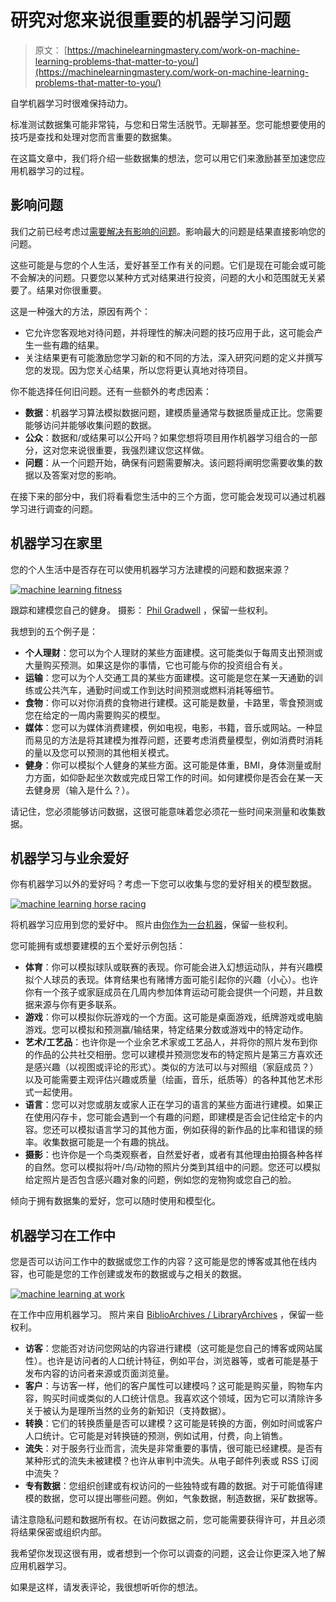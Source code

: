 # 研究对您来说很重要的机器学习问题

> 原文： [https://machinelearningmastery.com/work-on-machine-learning-problems-that-matter-to-you/](https://machinelearningmastery.com/work-on-machine-learning-problems-that-matter-to-you/)

自学机器学习时很难保持动力。

标准测试数据集可能非常钝，与您和日常生活脱节。无聊甚至。您可能想要使用的技巧是查找和处理对您而言重要的数据集。

在这篇文章中，我们将介绍一些数据集的想法，您可以用它们来激励甚至加速您应用机器学习的过程。

## 影响问题

我们之前已经考虑过[需要解决有影响的问题](http://machinelearningmastery.com/machine-learning-that-matters/ "Machine Learning that Matters")。影响最大的问题是结果直接影响您的问题。

这些可能是与您的个人生活，爱好甚至工作有关的问题。它们是现在可能会或可能不会解决的问题。只要您以某种方式对结果进行投资，问题的大小和范围就无关紧要了。结果对你很重要。

这是一种强大的方法，原因有两个：

*   它允许您客观地对待问题，并将理性的解决问题的技巧应用于此，这可能会产生一些有趣的结果。
*   关注结果更有可能激励您学习新的和不同的方法，深入研究问题的定义并撰写您的发现。因为您关心结果，所以您将更认真地对待项目。

你不能选择任何旧问题。还有一些额外的考虑因素：

*   **数据**：机器学习算法模拟数据问题，建模质量通常与数据质量成正比。您需要能够访问并能够收集问题的数据。
*   **公众**：数据和/或结果可以公开吗？如果您想将项目用作机器学习组合的一部分，这对您来说很重要，我强烈建议您这样做。
*   **问题**：从一个问题开始，确保有问题需要解决。该问题将阐明您需要收集的数据以及答案对您的影响。

在接下来的部分中，我们将看看您生活中的三个方面，您可能会发现可以通过机器学习进行调查的问题。

## 机器学习在家里

您的个人生活中是否存在可以使用机器学习方法建模的问题和数据来源？

[![machine learning fitness](img/a7e159b0a34486d591929e28ae792e4c.jpg)](https://3qeqpr26caki16dnhd19sv6by6v-wpengine.netdna-ssl.com/wp-content/uploads/2014/06/machine-learning-fitness.jpg)

跟踪和建模您自己的健身。
摄影： [Phil Gradwell](https://www.flickr.com/photos/philgradwell/12420412833/sizes/l) ，保留一些权利。

我想到的五个例子是：

*   **个人理财**：您可以为个人理财的某些方面建模。这可能类似于每周支出预测或大量购买预测。如果这是你的事情，它也可能与你的投资组合有关。
*   **运输**：您可以为个人交通工具的某些方面建模。这可能是您在某一天通勤的训练或公共汽车，通勤时间或工作到达时间预测或燃料消耗等细节。
*   **食物**：你可以对你消费的食物进行建模。这可能是数量，卡路里，零食预测或您在给定的一周内需要购买的模型。
*   **媒体**：您可以为媒体消费建模，例如电视，电影，书籍，音乐或网站。一种显而易见的方法是将其建模为推荐问题，还要考虑消费量模型，例如消费时消耗的量以及您可以预测的其他相关模式。
*   **健身**：你可以模拟个人健身的某些方面。这可能是体重，BMI，身体测量或耐力方面，如仰卧起坐次数或完成日常工作的时间。如何建模你是否会在某一天去健身房（输入是什么？）。

请记住，您必须能够访问数据，这很可能意味着您必须花一些时间来测量和收集数据。

## 机器学习与业余爱好

你有机器学习以外的爱好吗？考虑一下您可以收集与您的爱好相关的模型数据。

[![machine learning horse racing](img/3a4af5a9c994745044e8b7dff2f2b6dd.jpg)](https://3qeqpr26caki16dnhd19sv6by6v-wpengine.netdna-ssl.com/wp-content/uploads/2014/06/machine-learning-horse-racing.jpg)

将机器学习应用到您的爱好中。
照片由[你作为一台机器](https://www.flickr.com/photos/youasamachine/7672323774/sizes/l)，保留一些权利。

您可能拥有或想要建模的五个爱好示例包括：

*   **体育**：你可以模拟球队或联赛的表现。你可能会进入幻想运动队，并有兴趣模拟个人球员的表现。体育结果也有赌博方面可能引起你的兴趣（小心）。也许你有一个孩子或家庭成员在几周内参加体育运动可能会提供一个问题，并且数据来源与你有更多联系。
*   **游戏**：你可以模拟你玩游戏的一个方面。这可能是桌面游戏，纸牌游戏或电脑游戏。您可以模拟和预测赢/输结果，特定结果分数或游戏中的特定动作。
*   **艺术/工艺品**：也许你是一个业余艺术家或工艺品人，并将你的照片发布到你的作品的公共社交相册。您可以建模并预测您发布的特定照片是第三方喜欢还是感兴趣（以视图或评论的形式）。类似的方法可以与对照组（家庭成员？）以及可能需要主观评估兴趣或质量（绘画，音乐，纸质等）的各种其他艺术形式一起使用。
*   **语言**：您可以对您或朋友或家人正在学习的语言的某些方面进行建模。如果正在使用闪存卡，您可能会遇到一个有趣的问题，即建模是否会记住给定卡的内容。您还可以模拟语言学习的其他方面，例如获得的新作品的比率和错误的频率。收集数据可能是一个有趣的挑战。
*   **摄影**：也许你是一个鸟类观察者，自然爱好者，或者有其他理由拍摄各种各样的自然。您可以模拟将叶/鸟/动物的照片分类到其组中的问题。您还可以模拟给定照片是否包含感兴趣对象的问题，例如您的宠物狗或您自己的脸。

倾向于拥有数据集的爱好，您可以随时使用和模型化。

## 机器学习在工作中

您是否可以访问工作中的数据或您工作的内容？这可能是您的博客或其他在线内容，也可能是您的工作创建或发布的数据或与之相关的数据。

[![machine learning at work](img/9097ffe38b130f58c367c0f053afddbd.jpg)](https://3qeqpr26caki16dnhd19sv6by6v-wpengine.netdna-ssl.com/wp-content/uploads/2014/06/machine-learning-at-work.jpg)

在工作中应用机器学习。
照片来自 [BiblioArchives / LibraryArchives](https://www.flickr.com/photos/lac-bac/4678564541/sizes/o/) ，保留一些权利。

*   **访客**：您能否对访问您网站的内容进行建模（这可能是您自己的博客或网站属性）。也许是访问者的人口统计特征，例如平台，浏览器等，或者可能是基于发布内容的访问者来源或页面浏览量。
*   **客户**：与访客一样，他们的客户属性可以建模吗？这可能是购买量，购物车内容，购买时间或类似的人口统计信息。我喜欢这个领域，因为它可以清除许多关于被认为是理所当然的业务的新知识（支持数据）。
*   **转换**：它们的转换质量是否可以建模？这可能是转换的方面，例如时间或客户人口统计。它可能是对转换链的预测，例如试用，付费，向上销售。
*   **流失**：对于服务行业而言，流失是非常重要的事情，很可能已经建模。是否有某种形式的流失未被建模？也许从审判中流失。从电子邮件列表或 RSS 订阅中流失？
*   **专有数据**：您组织创建或有权访问的一些独​​特或有趣的数据。对于可能值得建模的数据，您可以提出哪些问题。例如，气象数据，制造数据，采矿数据等。

请注意隐私问题和数据所有权。在访问数据之前，您可能需要获得许可，并且必须将结果保密或组织内部。

我希望你发现这很有用，或者想到一个你可以调查的问题，这会让你更深入地了解应用机器学习。

如果是这样，请发表评论，我很想听听你的想法。